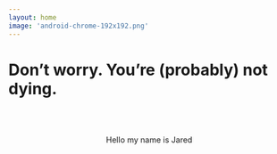```yaml
---
layout: home
image: 'android-chrome-192x192.png'
---
```

# Don’t worry. You’re (probably) not dying.
<br/><br/>
<p style="text-align:center;">Hello my name is Jared</p>
